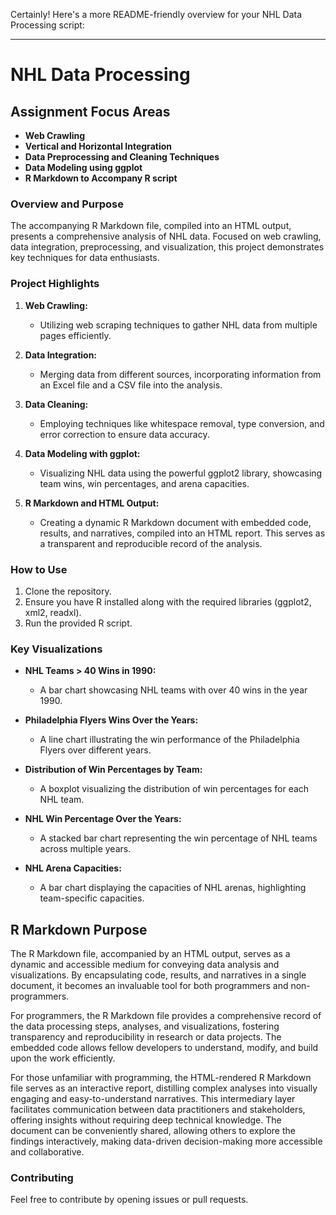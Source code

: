 Certainly! Here's a more README-friendly overview for your NHL Data Processing script:

---

# NHL Data Processing

## Assignment Focus Areas
- **Web Crawling**
- **Vertical and Horizontal Integration**
- **Data Preprocessing and Cleaning Techniques**
- **Data Modeling using ggplot**
- **R Markdown to Accompany R script**

### Overview and Purpose

The accompanying R Markdown file, compiled into an HTML output, presents a comprehensive analysis of NHL data. Focused on web crawling, data integration, preprocessing, and visualization, this project demonstrates key techniques for data enthusiasts.

### Project Highlights

1. **Web Crawling:**
   - Utilizing web scraping techniques to gather NHL data from multiple pages efficiently.

2. **Data Integration:**
   - Merging data from different sources, incorporating information from an Excel file and a CSV file into the analysis.

3. **Data Cleaning:**
   - Employing techniques like whitespace removal, type conversion, and error correction to ensure data accuracy.

4. **Data Modeling with ggplot:**
   - Visualizing NHL data using the powerful ggplot2 library, showcasing team wins, win percentages, and arena capacities.

5. **R Markdown and HTML Output:**
   - Creating a dynamic R Markdown document with embedded code, results, and narratives, compiled into an HTML report. This serves as a transparent and reproducible record of the analysis.

### How to Use

1. Clone the repository.
2. Ensure you have R installed along with the required libraries (ggplot2, xml2, readxl).
3. Run the provided R script.

### Key Visualizations

- **NHL Teams > 40 Wins in 1990:**
  - A bar chart showcasing NHL teams with over 40 wins in the year 1990.

- **Philadelphia Flyers Wins Over the Years:**
  - A line chart illustrating the win performance of the Philadelphia Flyers over different years.

- **Distribution of Win Percentages by Team:**
  - A boxplot visualizing the distribution of win percentages for each NHL team.

- **NHL Win Percentage Over the Years:**
  - A stacked bar chart representing the win percentage of NHL teams across multiple years.

- **NHL Arena Capacities:**
  - A bar chart displaying the capacities of NHL arenas, highlighting team-specific capacities.

## R Markdown Purpose
The R Markdown file, accompanied by an HTML output, serves as a dynamic and accessible medium for conveying data analysis and visualizations. By encapsulating code, results, and narratives in a single document, it becomes an invaluable tool for both programmers and non-programmers.

For programmers, the R Markdown file provides a comprehensive record of the data processing steps, analyses, and visualizations, fostering transparency and reproducibility in research or data projects. The embedded code allows fellow developers to understand, modify, and build upon the work efficiently.

For those unfamiliar with programming, the HTML-rendered R Markdown file serves as an interactive report, distilling complex analyses into visually engaging and easy-to-understand narratives. This intermediary layer facilitates communication between data practitioners and stakeholders, offering insights without requiring deep technical knowledge. The document can be conveniently shared, allowing others to explore the findings interactively, making data-driven decision-making more accessible and collaborative.

### Contributing

Feel free to contribute by opening issues or pull requests.


